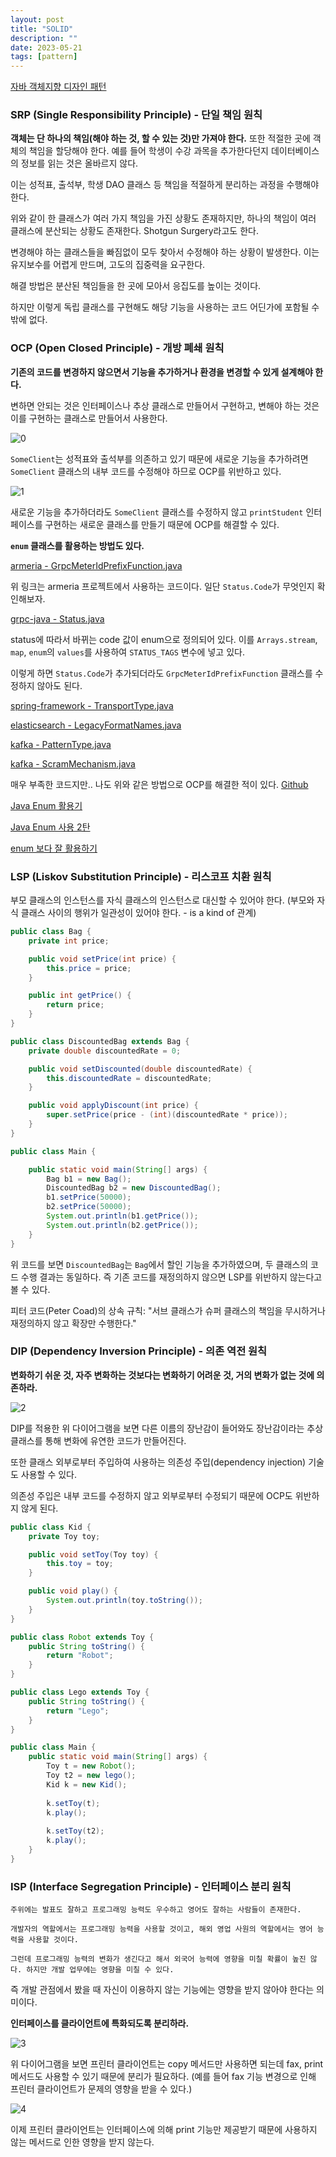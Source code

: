 ```yaml
---
layout: post
title: "SOLID"
description: ""
date: 2023-05-21
tags: [pattern]
---
```


<a href="http://www.yes24.com/Product/Goods/12501269">자바 객체지향 디자인 패턴</a>

### SRP (Single Responsibility Principle) - 단일 책임 원칙

**객체는 단 하나의 책임(해야 하는 것, 할 수 있는 것)만 가져야 한다.** 또한 적절한 곳에 객체의 책임을 할당해야 한다. 예를 들어 학생이 수강 과목을 추가한다던지 데이터베이스의 정보를 읽는 것은 올바르지 않다. 

이는 성적표, 출석부, 학생 DAO 클래스 등 책임을 적절하게 분리하는 과정을 수행해야 한다.

위와 같이 한 클래스가 여러 가지 책임을 가진 상황도 존재하지만, 하나의 책임이 여러 클래스에 분산되는 상황도 존재한다. Shotgun Surgery라고도 한다.

변경해야 하는 클래스들을 빠짐없이 모두 찾아서 수정해야 하는 상황이 발생한다. 이는 유지보수를 어렵게 만드며, 고도의 집중력을 요구한다.

해결 방법은 분산된 책임들을 한 곳에 모아서 응집도를 높이는 것이다.

하지만 이렇게 독립 클래스를 구현해도 해당 기능을 사용하는 코드 어딘가에 포함될 수밖에 없다.

### OCP (Open Closed Principle) - 개방 폐쇄 원칙

**기존의 코드를 변경하지 않으면서 기능을 추가하거나 환경을 변경할 수 있게 설계해야 한다.**

변하면 안되는 것은 인터페이스나 추상 클래스로 만들어서 구현하고, 변해야 하는 것은 이를 구현하는 클래스로 만들어서 사용한다.

![0](/assets/images/solid/0.png)

`SomeClient`는 성적표와 출석부를 의존하고 있기 때문에 새로운 기능을 추가하려면 `SomeClient` 클래스의 내부 코드를 수정해야 하므로 OCP를 위반하고 있다.

![1](/assets/images/solid/1.png)

새로운 기능을 추가하더라도 `SomeClient` 클래스를 수정하지 않고 `printStudent` 인터페이스를 구현하는 새로운 클래스를 만들기 때문에 OCP를 해결할 수 있다.

**`enum` 클래스를 활용하는 방법도 있다.**

<a href="https://github.com/line/armeria/blob/b78d9515dc8b4b997dd65787f717443b38a21869/grpc/src/main/java/com/linecorp/armeria/common/grpc/GrpcMeterIdPrefixFunction.java#L56-L59">armeria - GrpcMeterIdPrefixFunction.java</a>

위 링크는 armeria 프로젝트에서 사용하는 코드이다. 일단 `Status.Code`가 무엇인지 확인해보자.

<a href="https://github.com/grpc/grpc-java/blob/master/api/src/main/java/io/grpc/Status.java">grpc-java - Status.java</a>

status에 따라서 바뀌는 code 값이 enum으로 정의되어 있다. 이를 `Arrays.stream`, `map`, `enum`의 `values`를 사용하여 `STATUS_TAGS` 변수에 넣고 있다.

이렇게 하면 `Status.Code`가 추가되더라도 `GrpcMeterIdPrefixFunction` 클래스를 수정하지 않아도 된다.

<a href="https://github.com/spring-projects/spring-framework/blob/e5ee369e70e0a8ca04437f502649b11171a1c741/spring-websocket/src/main/java/org/springframework/web/socket/sockjs/transport/TransportType.java#L50">spring-framework - TransportType.java</a>

<a href="https://github.com/elastic/elasticsearch/blob/f42b7652bfb4949630347558fc4cae90926cb388/server/src/main/java/org/elasticsearch/common/time/LegacyFormatNames.java#L99">elasticsearch - LegacyFormatNames.java</a>

<a href="https://github.com/apache/kafka/blob/600e014c245c01dcc0a12c1baf35dc8e50b24af0/clients/src/main/java/org/apache/kafka/common/resource/PatternType.java#L72-L82">kafka - PatternType.java</a>

<a href="https://github.com/apache/kafka/blob/600e014c245c01dcc0a12c1baf35dc8e50b24af0/clients/src/main/java/org/apache/kafka/clients/admin/ScramMechanism.java#L61">kafka - ScramMechanism.java</a>

매우 부족한 코드지만.. 나도 위와 같은 방법으로 OCP를 해결한 적이 있다. <a href="https://github.com/Java-Spring-Study/java-lotto-game/pull/1/commits/15979dd07c5a137ebbd3b8fe9513594abfb08310">Github</a>

<a href="https://techblog.woowahan.com/2527/">Java Enum 활용기</a>

<a href="https://velog.io/@kyle/Java-Enum-%EC%82%AC%EC%9A%A9-2%ED%83%84">Java Enum 사용 2탄</a>

<a href="https://ysjee141.github.io/blog/server-side/java-enum-functional/">enum 보다 잘 활용하기</a>

### LSP (Liskov Substitution Principle) - 리스코프 치환 원칙

부모 클래스의 인스턴스를 자식 클래스의 인스턴스로 대신할 수 있어야 한다. (부모와 자식 클래스 사이의 행위가 일관성이 있어야 한다. - is a kind of 관계)

```java
public class Bag {
    private int price;

    public void setPrice(int price) {
        this.price = price;
    }

    public int getPrice() {
        return price;
    }
}

public class DiscountedBag extends Bag {
    private double discountedRate = 0;

    public void setDiscounted(double discountedRate) {
        this.discountedRate = discountedRate;
    }

    public void applyDiscount(int price) {
        super.setPrice(price - (int)(discountedRate * price));
    }
}

public class Main {

    public static void main(String[] args) {
        Bag b1 = new Bag();
        DiscountedBag b2 = new DiscountedBag();
        b1.setPrice(50000);
        b2.setPrice(50000);
        System.out.println(b1.getPrice());
        System.out.println(b2.getPrice());
    }
}
```

위 코드를 보면 `DiscountedBag`는 `Bag`에서 할인 기능을 추가하였으며, 두 클래스의 코드 수행 결과는 동일하다. 즉 기존 코드를 재정의하지 않으면 LSP를 위반하지 않는다고 볼 수 있다.

피터 코드(Peter Coad)의 상속 규칙: "서브 클래스가 슈퍼 클래스의 책임을 무시하거나 재정의하지 않고 확장만 수행한다."

### DIP (Dependency Inversion Principle) - 의존 역전 원칙

**변화하기 쉬운 것, 자주 변화하는 것보다는 변화하기 어려운 것, 거의 변화가 없는 것에 의존하라.**

![2](/assets/images/solid/2.png)

DIP를 적용한 위 다이어그램을 보면 다른 이름의 장난감이 들어와도 장난감이라는 추상 클래스를 통해 변화에 유연한 코드가 만들어진다.

또한 클래스 외부로부터 주입하여 사용하는 의존성 주입(dependency injection) 기술도 사용할 수 있다.

의존성 주입은 내부 코드를 수정하지 않고 외부로부터 수정되기 때문에 OCP도 위반하지 않게 된다.

```java
public class Kid {
    private Toy toy;

    public void setToy(Toy toy) {
        this.toy = toy;
    }

    public void play() {
        System.out.println(toy.toString());
    }
}

public class Robot extends Toy {
    public String toString() {
        return "Robot";
    }
}

public class Lego extends Toy {
    public String toString() {
        return "Lego";
    }
}

public class Main {
    public static void main(String[] args) {
        Toy t = new Robot();
        Toy t2 = new lego();
        Kid k = new Kid();
        
        k.setToy(t);
        k.play();
        
        k.setToy(t2);
        k.play();
    }
}
```

### ISP (Interface Segregation Principle) - 인터페이스 분리 원칙

```
주위에는 발표도 잘하고 프로그래밍 능력도 우수하고 영어도 잘하는 사람들이 존재한다.

개발자의 역할에서는 프로그래밍 능력을 사용할 것이고, 해외 영업 사원의 역할에서는 영어 능력을 사용할 것이다.

그런데 프로그래밍 능력의 변화가 생긴다고 해서 외국어 능력에 영향을 미칠 확률이 높진 않다. 하지만 개발 업무에는 영향을 미칠 수 있다.
```

즉 개발 관점에서 봤을 때 자신이 이용하지 않는 기능에는 영향을 받지 않아야 한다는 의미이다.

**인터페이스를 클라이언트에 특화되도록 분리하라.**

![3](/assets/images/solid/3.png)

위 다이어그램을 보면 프린터 클라이언트는 copy 메서드만 사용하면 되는데 fax, print 메서드도 사용할 수 있기 때문에 분리가 필요하다. (예를 들어 fax 기능 변경으로 인해 프린터 클라이언트가 문제의 영향을 받을 수 있다.)

![4](/assets/images/solid/4.png)

이제 프린터 클라이언트는 인터페이스에 의해 print 기능만 제공받기 때문에 사용하지 않는 메서드로 인한 영향을 받지 않는다.
